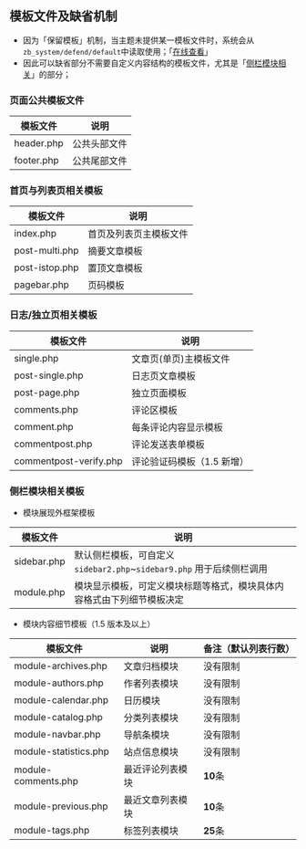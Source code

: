 ## 模板文件及缺省机制

- 因为「保留模板」机制，当主题未提供某一模板文件时，系统会从`zb_system/defend/default`中读取使用；「[在线查看](https://github1s.com/zblogcn/zblogphp/blob/HEAD/zb_system/defend/default/index.php "zb_system/defend/default")」
- 因此可以缺省部分不需要自定义内容结构的模板文件，尤其是「[侧栏模块相关](books/dev-10-theme?id=侧栏模块相关模板 "侧栏模块相关")」的部分；

### 页面公共模板文件

| 模板文件   | 说明         |
| ---------- | ------------ |
| header.php | 公共头部文件 |
| footer.php | 公共尾部文件 |

### 首页与列表页相关模板

| 模板文件       | 说明                   |
| -------------- | ---------------------- |
| index.php      | 首页及列表页主模板文件 |
| post-multi.php | 摘要文章模板           |
| post-istop.php | 置顶文章模板           |
| pagebar.php    | 页码模板               |

### 日志/独立页相关模板

| 模板文件               | 说明                       |
| ---------------------- | -------------------------- |
| single.php             | 文章页(单页)主模板文件     |
| post-single.php        | 日志页文章模板             |
| post-page.php          | 独立页面模板               |
| comments.php           | 评论区模板                 |
| comment.php            | 每条评论内容显示模板       |
| commentpost.php        | 评论发送表单模板           |
| commentpost-verify.php | 评论验证码模板（1.5 新增） |

### 侧栏模块相关模板

- 模块展现外框架模板

| 模板文件    | 说明                                                                   |
| ----------- | ---------------------------------------------------------------------- |
| sidebar.php | 默认侧栏模板，可自定义 `sidebar2.php`~`sidebar9.php` 用于后续侧栏调用  |
| module.php  | 模块显示模板，可定义模块标题等格式，模块具体内容格式由下列细节模板决定 |

- 模块内容细节模板（1.5 版本及以上）

| 模板文件              | 说明             | 备注（默认列表行数） |
| --------------------- | ---------------- | -------------------- |
| module-archives.php   | 文章归档模块     | 没有限制             |
| module-authors.php    | 作者列表模块     | 没有限制             |
| module-calendar.php   | 日历模块         | 没有限制             |
| module-catalog.php    | 分类列表模块     | 没有限制             |
| module-navbar.php     | 导航条模块       | 没有限制             |
| module-statistics.php | 站点信息模块     | 没有限制             |
| module-comments.php   | 最近评论列表模块 | **10**条             |
| module-previous.php   | 最近文章列表模块 | **10**条             |
| module-tags.php       | 标签列表模块     | **25**条             |
